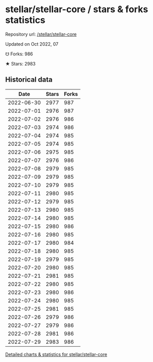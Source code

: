 # stellar/stellar-core / stars & forks statistics

Repository url: [/stellar/stellar-core](https://github.com/stellar/stellar-core)

Updated on Oct 2022, 07

☋ Forks: 986

★ Stars: 2983

## Historical data
| Date | Stars | Forks |
|------|-------|-------|
| 2022-06-30 | 2977 | 987 | 
| 2022-07-01 | 2976 | 987 | 
| 2022-07-02 | 2976 | 986 | 
| 2022-07-03 | 2974 | 986 | 
| 2022-07-04 | 2974 | 985 | 
| 2022-07-05 | 2974 | 985 | 
| 2022-07-06 | 2975 | 985 | 
| 2022-07-07 | 2976 | 986 | 
| 2022-07-08 | 2979 | 985 | 
| 2022-07-09 | 2979 | 985 | 
| 2022-07-10 | 2979 | 985 | 
| 2022-07-11 | 2980 | 985 | 
| 2022-07-12 | 2979 | 985 | 
| 2022-07-13 | 2980 | 985 | 
| 2022-07-14 | 2980 | 985 | 
| 2022-07-15 | 2980 | 986 | 
| 2022-07-16 | 2980 | 985 | 
| 2022-07-17 | 2980 | 984 | 
| 2022-07-18 | 2980 | 985 | 
| 2022-07-19 | 2979 | 985 | 
| 2022-07-20 | 2980 | 985 | 
| 2022-07-21 | 2981 | 985 | 
| 2022-07-22 | 2980 | 985 | 
| 2022-07-23 | 2980 | 986 | 
| 2022-07-24 | 2980 | 985 | 
| 2022-07-25 | 2981 | 985 | 
| 2022-07-26 | 2979 | 986 | 
| 2022-07-27 | 2979 | 986 | 
| 2022-07-28 | 2981 | 986 | 
| 2022-07-29 | 2983 | 986 | 


[Detailed charts & statistics for stellar/stellar-core](https://reviewgithub.com/rep/stellar/stellar-core)

